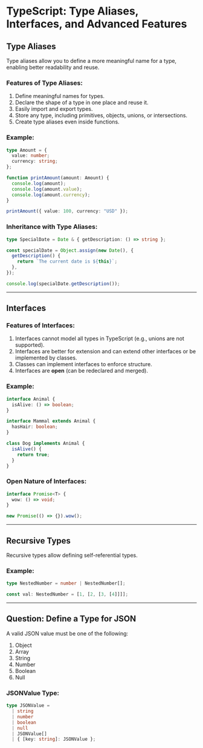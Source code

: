 # TypeScript: Type Aliases, Interfaces, and Advanced Features

## Type Aliases

Type aliases allow you to define a more meaningful name for a type, enabling better readability and reuse.

### Features of Type Aliases:

1. Define meaningful names for types.
2. Declare the shape of a type in one place and reuse it.
3. Easily import and export types.
4. Store any type, including primitives, objects, unions, or intersections.
5. Create type aliases even inside functions.

### Example:

```typescript
type Amount = {
  value: number;
  currency: string;
};

function printAmount(amount: Amount) {
  console.log(amount);
  console.log(amount.value);
  console.log(amount.currency);
}

printAmount({ value: 100, currency: "USD" });
```

### Inheritance with Type Aliases:

```typescript
type SpecialDate = Date & { getDescription: () => string };

const specialDate = Object.assign(new Date(), {
  getDescription() {
    return `The current date is ${this}`;
  },
});

console.log(specialDate.getDescription());
```

---

## Interfaces

### Features of Interfaces:

1. Interfaces cannot model all types in TypeScript (e.g., unions are not supported).
2. Interfaces are better for extension and can extend other interfaces or be implemented by classes.
3. Classes can implement interfaces to enforce structure.
4. Interfaces are **open** (can be redeclared and merged).

### Example:

```typescript
interface Animal {
  isAlive: () => boolean;
}

interface Mammal extends Animal {
  hasHair: boolean;
}

class Dog implements Animal {
  isAlive() {
    return true;
  }
}
```

### Open Nature of Interfaces:

```typescript
interface Promise<T> {
  wow: () => void;
}

new Promise(() => {}).wow();
```

---

## Recursive Types

Recursive types allow defining self-referential types.

### Example:

```typescript
type NestedNumber = number | NestedNumber[];

const val: NestedNumber = [1, [2, [3, [4]]]];
```

---

## Question: Define a Type for JSON

A valid JSON value must be one of the following:

1. Object
2. Array
3. String
4. Number
5. Boolean
6. Null

### JSONValue Type:

```typescript
type JSONValue =
  | string
  | number
  | boolean
  | null
  | JSONValue[]
  | { [key: string]: JSONValue };
```
